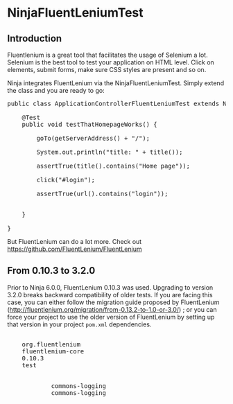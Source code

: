 NinjaFluentLeniumTest
=====================

Introduction
------------

Fluentlenium is a great tool that facilitates the usage of Selenium a lot. Selenium is the best
tool to test your application on HTML level. Click on elements, submit forms, make sure
CSS styles are present and so on.

Ninja integrates FluentLenium via the NinjaFluentLeniumTest. 
Simply extend the class and you are ready to go:


<pre class="prettyprint">
public class ApplicationControllerFluentLeniumTest extends NinjaFluentLeniumTest {

    @Test
    public void testThatHomepageWorks() {

        goTo(getServerAddress() + "/");

        System.out.println("title: " + title());

        assertTrue(title().contains("Home page"));

        click("#login");

        assertTrue(url().contains("login"));


    }

}
</pre>

But FluentLenium can do a lot more. Check out https://github.com/FluentLenium/FluentLenium


From 0.10.3 to 3.2.0
--------------------

Prior to Ninja 6.0.0, FluentLenium 0.10.3 was used. Upgrading to version 3.2.0 breaks backward compatibility
of older tests. If you are facing this case, you can either follow the migration guide proposed by FluentLenium
(http://fluentlenium.org/migration/from-0.13.2-to-1.0-or-3.0/) ; or you can force your project to use
the older version of FluentLenium by setting up that version in your project <code>pom.xml</code> dependencies.

<pre class="prettyprint">
<dependency>
    <groupId>org.fluentlenium</groupId>
    <artifactId>fluentlenium-core</artifactId>
    <version>0.10.3</version>
    <scope>test</scope>
    <exclusions>
        <exclusion>
            <groupId>commons-logging</groupId>
            <artifactId>commons-logging</artifactId>
        </exclusion>
    </exclusions>
</dependency>
</pre>
